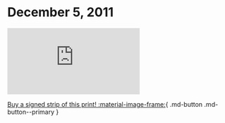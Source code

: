 # December 5, 2011

![](https://www.achewood.com/comic.php?date=12052011)

[Buy a signed strip of this print! :material-image-frame:](https://achewood-holiday-pop-up.myshopify.com/products/strip#12052011){ .md-button .md-button--primary }
